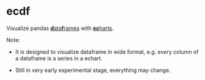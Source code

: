 # ecdf

Visualize pandas [**d**ata**f**rames](https://github.com/pandas-dev/pandas) with [**ec**harts](http://echarts.baidu.com/).



Note:

* It is designed to visualize dataframe in wide format, e.g. every column of a dataframe is a series in a echart.

*  Still in very early experimental stage, everything may change.

